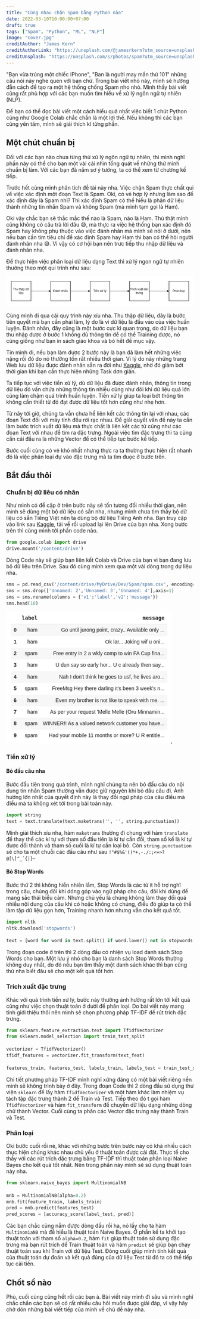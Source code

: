 ```yaml
---
title: "Cùng nhau chặn Spam bằng Python nào"
date: 2022-03-10T10:00:00+07:00
draft: true
tags: ["Spam", "Python", "ML", "NLP"]
image: "cover.jpg"
creditAuthor: "James Kern"
creditAuthorLink: "https://unsplash.com/@jamesrkern?utm_source=unsplash&utm_medium=referral&utm_content=creditCopyText"
creditUnsplash: "https://unsplash.com/s/photos/spam?utm_source=unsplash&utm_medium=referral&utm_content=creditCopyText"
---
```


"Bạn vừa trúng một chiếc IPhone", "Ban là người may mắn thứ 101" những câu nói này nghe quen với bạn chứ. Trong bài viết
nhỏ này, mình sẽ hướng đẫn cách để tạo ra một hệ thống chống Spam nho nhỏ. Mình thấy bài viết cũng rất phù hợp với các
bạn muốn tìm hiểu về xử lý ngôn ngữ tự nhiên (NLP).

Để bạn có thể đọc bài viết một cách hiểu quả nhất việc biết 1 chút Python cũng như Google Colab chắc chắn là một lợi thế.
Nếu không thì các bạn cũng yên tâm, mình sẽ giải thích kĩ từng phần.

## Một chút chuẩn bị

Đối với các bạn nào chưa từng thử xử lý ngôn ngữ tự nhiên, thì mình nghĩ phần này có thể cho bạn một vài cái nhìn tổng
quát về những thứ mình chuẩn bị làm. Với các bạn đã nắm sơ ý tưởng, ta có thể xem từ chương kế tiếp.

Trước hết cùng mình phân tích đề tài này nha. Việc chặn Spam thực chất qui về việc xác định một đoạn Text là Spam. Oki,
có vẻ hợp lý nhưng làm sao để xác định đây là Spam nhỉ? Thì xác định Spam có thể hiểu là phân dữ liệu thành những tin
nhắn Spam và không Spam (mà mình tạm gọi là Ham).

Oki vậy chắc bạn sẽ thắc mắc thế nào là Spam, nào là Ham. Thú thật mình cũng không có câu trả lời đâu 😅, mà thực ra
việc hệ thống bạn xác định đó Spam hay không phụ thuộc vào việc đánh nhãn mà mình sẽ nói ở dưới, nên nếu bạn cần tìm
tiêu chí để xác định Spam hay Ham thì bạn có thể hỏi người đánh nhãn nha 😅. Vì vậy có cơ hội bạn nên trưc tiếp thu
nhập dữ liệu và đánh nhãn nha.

Để thực hiện việc phân loại dữ liệu dạng Text thì xử lý ngon ngữ tự nhiên thường theo một qui trình như sau: 

![Diagram 1](diagram1.png "Quy trình xử lý ngôn ngữ tự nhiên dơn giản")

Cùng mình đi qua cái quy trình này xíu nha. Thu thập dữ liệu, đây là bước tiên quyết mà bạn cần phải làm, lý do là vì
dữ liệu là đầu vào của việc huấn luyện. Đánh nhãn, đây cũng là một bước cực kì quan trọng, do dữ liệu bạn thu nhập
được ở bước 1 không đủ thông tin để có thể Training được, nó cũng giống như bạn in sách giáo khoa và bỏ hết đề mục
vậy.

Tin mình đi, nếu bạn làm được 2 bước này là bạn đã làm hết những việc nặng rồi đó do nó thường tốn rất nhiều thời gian.
Vì lý do này những trang Web lưu dữ liệu được đánh nhãn sẳn ra đời như [Kaggle](https://www.kaggle.com/), nhờ đó giảm
bớt thời gian khi bạn cần thực hiện những Task dơn giản.

Ta tiếp tục với việc tiền xử lý, dù dữ liệu đã được đánh nhãn, thông tin trong dữ liệu đó vấn chứa những thông tin nhiễu
cũng như đôi khi dữ liệu quá lớn cũng làm chậm quá trình huấn luyện. Tiền xử lý giúp ta loại bớt thông tin không cần thiết
từ đó đạt được dữ liệu tốt hơn cũng như nhẹ hơn.

Từ nãy tới giờ, chúng ta vẫn chưa hề liên kết các thông tin lại với nhau, các đoạn Text đối với máy tính đều rời rạc 
nhau. Để giải quyết vấn đề này ta cần làm bước trích xuất dữ liệu mà thực chất là liên kết các từ cũng như các đoạn
Text với nhau để tìm ra đặc trưng. Ngoài việc tìm đặc trưng thì ta cũng cần cái đầu ra là những Vector để có thể tiếp
tục bước kế tiếp.

Bước cuối cùng có vẻ khó nhất nhưng thực ra ta thường thực hiện rất nhanh đó là việc phân loại đự vào đặc trưng mà ta
tìm đuọc ở bước trên.

## Bắt đầu thôi

### Chuẩn bị dữ liêu có nhãn

Như mình có đề cập ở trên bước này sẽ tốn tương đối nhiều thời gian, nên mình sẽ dùng một bộ dữ liệu có sẵn nha, nhưng
mình chưa tìm thấy bộ dữ liệu có sẳn Tiếng Việt nên ta dùng bộ dữ liệu Tiếng Anh nha. Bạn truy cập vào link sau [Kaggle](https://www.kaggle.com/uciml/sms-spam-collection-dataset), tải về rồi upload lại lên Drive của bạn nha. Xong bước trên thì cùng mình tới phần code nào.

```python
from google.colab import drive
drive.mount('/content/drive')
```

Dòng Code này sẽ giúp bạn liên kết Colab và Drive của bạn vì bạn đang lưu bộ dữ liệu trên Drive. Sau đó cùng mình xem
qua một vài dòng trong dự liệu nha.

```python
sms = pd.read_csv('/content/drive/MyDrive/Dev/Spam/spam.csv', encoding='latin-1')
sms = sms.drop(['Unnamed: 2','Unnamed: 3','Unnamed: 4'],axis=1)
sms = sms.rename(columns = {'v1':'label','v2':'message'})
sms.head(10)
```

![Table 1](table1.png "10 dòng đầu tiên của bộ dữ liệu")

### Tiền xử lý

#### Bỏ đấu câu nha

Bước đầu tiên trong quá trình, mình nghĩ chúng ta nên bỏ đấu câu do nội dung tin nhắn Spam thường vẫn được giữ nguyên
khi bỏ đấu câu đi. Ảnh hưởng lớn nhất của quyết định này là thay đổi ngử pháp của câu điều mà điều mà ta không xét
tới trong bài toán này.

```python
import string
text = text.translate(text.maketrans('', '', string.punctuation))
```

Mình giải thích xíu nha, hàm ```maketrans``` thường đi chung với hàm ```translate``` để thay thế các kí tự với tham số
đầu tiên là kí tự cần đổi, tham số kế là kí tự được đổi thành và tham số cuối là kí tự cần loại bỏ. Còn ```string.punctuation```
sẽ cho ta một chuỗi các đấu câu như sau ```!"#$%&'()*+,-./:;<=>?@[\]^_`{|}~```

#### Bỏ Stop Words

Bước thứ 2 thì không hiển nhiên lắm, Stop Words là các từ ít hỗ trợ nghĩ trong câu, chúng đôi khi dóng góp vào ngữ
pháp cho câu, đôi khi dùng để mang sắc thái biểu cảm. Nhưng chủ yếu là chúng không làm thay đổi quá nhiều nội dung
của câu khi có hoặc không có chúng, điều đó giúp ta có thể làm tập dữ liệu gọn hơn, Training nhanh hơn nhưng vẫn
cho kết quả tốt.

```python
import nltk
nltk.download('stopwords')

text = [word for word in text.split() if word.lower() not in stopwords.words('english')]
```

Trong đoạn code ở trên thì 2 dòng đầu có nhiện vụ load danh sách Stop Words cho bạn. Một lưu ý nhỏ cho bạn là
danh sách Stop Words thường không duy nhất, do đó nếu bạn tìm thấy một danh sách khác thì bạn cũng thử nha
biết đâu sẽ cho một kết quả tốt hơn.

### Trích xuất đặc trưng

Khác với quá trình tiền xử lý, bước này thường ảnh hưởng rất lớn tới kết quả cũng như việc chọn thuật toán ở dưới
để phân loại. Do bài viết này mang tính giới thiệu thôi nên mình sẽ chọn phương pháp TF-IDF để rút trích đặc trưng.

```python
from sklearn.feature_extraction.text import TfidfVectorizer
from sklearn.model_selection import train_test_split

vectorizer = TfidfVectorizer()
tfidf_features = vectorizer.fit_transform(text_feat)

features_train, features_test, labels_train, labels_test = train_test_split(tfidf_features, labels, test_size=0.3, random_state=111)
```

Chi tiết phương pháp TF-IDF mình nghĩ xứng đáng có một bài viết riêng nền mình sẽ không trình bày ở đây. Trong đoạn
Code thì 2 dòng đầu sử dụng thư viện ```sklearn``` để lấy hàm ```TfidfVectorizer``` và một hàm khác làm nhiệm vụ
tách tập đặc trưng thành 2 để Train và Test. Tiếp theo đó t gọi hàm ```TfidfVectorizer``` và hàm ```fit_transform```
để chuyển dữ liệu dạng những dòng chữ thành Vector. Cuối cùng ta phân các Vector đặc trưng này thành Train và Test.

### Phân loại

Oki bước cuối rồi nè, khác với những bước trên bước này có khá nhiều cách thực hiện chúng khác nhau chủ yếu ở thuật
toán được cài đặt. Thực tế cho thấy với các rút trích đặc trưng bằng TF-IDF thì thuật toán phân loại Naive Bayes cho
kết quả tốt nhất. Nên trong phần này mình sẽ sử dụng thuật toán này nha.

```python
from sklearn.naive_bayes import MultinomialNB

mnb = MultinomialNB(alpha=0.2)
mnb.fit(feature_train, labels_train)
pred = mnb.predict(features_test)
pred_scores = [accuracy_score(label_test, pred)]
```

Các bạn chắc cũng nắm được dòng đầu rồi ha, nó lấy cho ta hàm ```MultinomiaNB``` mà đễ hiểu là thuật toán Naive Bayes.
Ở phần kế ta khởi tạo thuật toán với tham số ```alpha=0.2```, hàm ```fit``` giúp thuật toán sử dụng đặc trưng mà bạn
rút trích để Train thuật toán và hàm ```predict``` sẽ giúp bạn chạy thuật toán sau khi Train với dữ liệu Test. Đòng
cuối giúp mình tính kết quả của thuật toán dự đoán và kết quả đúng của dữ liệu Test từ đó ta có thể tiếp tục cải tiến.


## Chốt sổ nào

Phù, cuối cùng cũng hết rồi các bạn à. Bài viết này mình đi sâu và mình nghĩ chắc chắn các bạn sẽ có rất nhiều câu
hỏi muốn được giải đáp, vì vậy hãy chờ dón những bài viết tiếp của mình về chủ đề này nha.
